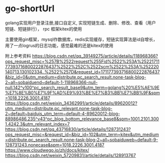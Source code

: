 # go-shortUrl
golang实现用户登录注册,接口自定义, 实现短链生成、删除、修改、查看（用户短链、短链排行）， rpc 框架kitex的使用

主要使用gin框架，mysql作数据库，redis实现缓存，短链实现算法是id自增长，用了一点logrus的日志功能，感觉最难的还是kitex的使用

附上参考资料
https://blog.csdn.net/qq_39149275/article/details/118968366?ops_request_misc=%257B%2522request%255Fid%2522%253A%2522171177393716800222876437%2522%252C%2522scm%2522%253A%252220140713.130102334..%2522%257D&request_id=171177393716800222876437&biz_id=0&utm_medium=distribute.pc_search_result.none-task-blog-2~all~sobaiduend~default-1-118968366-null-null.142^v100^pc_search_result_base9&utm_term=golang%20%E5%AE%9E%E7%8E%B0%E7%9F%AD%E9%93%BE%E7%B3%BB%E7%BB%9F&spm=1018.2226.3001.4187
https://blog.csdn.net/weixin_34362991/article/details/89620012?utm_medium=distribute.pc_relevant.none-task-blog-2~default~baidujs_utm_term~default-4-89620012-blog-88986486.235^v43^pc_blog_bottom_relevance_base8&spm=1001.2101.3001.4242.3&utm_relevant_index=7
https://blog.csdn.net/qq_43716830/article/details/128731243?ops_request_misc=&request_id=&biz_id=102&utm_term=kitex&utm_medium=distribute.pc_search_result.none-task-blog-2~all~sobaiduweb~default-9-128731243.nonecase&spm=1018.2226.3001.4187
https://www.cloudwego.io/zh/docs/kitex/
https://blog.csdn.net/weixin_57209831/article/details/128913767
